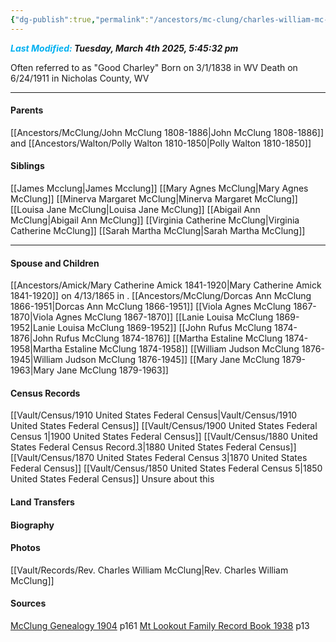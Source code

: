 ```yaml
---
{"dg-publish":true,"permalink":"/ancestors/mc-clung/charles-william-mc-clung-1838-1911/","tags":["Charles-William-McClung"]}
---
```


***<font color="#00b0f0">Last Modified:</font> Tuesday, March 4th 2025, 5:45:32 pm***

Often referred to as "Good Charley"
Born on  3/1/1838 in WV
Death on 6/24/1911 in Nicholas County, WV

---
#### Parents

[[Ancestors/McClung/John McClung 1808-1886\|John McClung 1808-1886]] and [[Ancestors/Walton/Polly Walton 1810-1850\|Polly Walton 1810-1850]]
#### Siblings
[[James Mcclung\|James Mcclung]]
[[Mary Agnes McClung\|Mary Agnes McClung]]
[[Minerva Margaret McClung\|Minerva Margaret McClung]]
[[Louisa Jane McClung\|Louisa Jane McClung]]
[[Abigail Ann McClung\|Abigail Ann McClung]]
[[Virginia Catherine McClung\|Virginia Catherine McClung]]
[[Sarah Martha McClung\|Sarah Martha McClung]]

---
#### Spouse and Children
[[Ancestors/Amick/Mary Catherine Amick 1841-1920\|Mary Catherine Amick 1841-1920]] on 4/13/1865 in <!-- link to place -->.
[[Ancestors/McClung/Dorcas Ann McClung 1866-1951\|Dorcas Ann McClung 1866-1951]]
[[Viola Agnes McClung 1867-1870\|Viola Agnes McClung 1867-1870]]
[[Lanie Louisa McClung 1869-1952\|Lanie Louisa McClung 1869-1952]]
[[John Rufus McClung 1874-1876\|John Rufus McClung 1874-1876]]
[[Martha Estaline McClung 1874-1958\|Martha Estaline McClung 1874-1958]]
[[William Judson McClung 1876-1945\|William Judson McClung 1876-1945]]
[[Mary Jane McClung 1879-1963\|Mary Jane McClung 1879-1963]]

#### Census Records
[[Vault/Census/1910 United States Federal Census\|Vault/Census/1910 United States Federal Census]]
[[Vault/Census/1900 United States Federal Census 1\|1900 United States Federal Census]]
[[Vault/Census/1880 United States Federal Census Record.3\|1880 United States Federal Census]]
[[Vault/Census/1870 United States Federal Census 3\|1870 United States Federal Census]]
[[Vault/Census/1850 United States Federal Census 5\|1850 United States Federal Census]] Unsure about this

#### Land Transfers

#### Biography

#### Photos
[[Vault/Records/Rev. Charles William McClung\|Rev. Charles William McClung]]
#### Sources
[McClung Genealogy 1904](https://drive.google.com/file/d/0B0oZv34v0ajXUWNUVmVwTUNhZ1E/view?usp=drive_link&resourcekey=0-GGNON3kTqpLoMdz3hRxyPQ) p161
[Mt Lookout Family Record Book 1938](https://drive.google.com/file/d/0B0oZv34v0ajXQXdIRFhULU0ySWM/view?usp=drive_link&resourcekey=0-q6z_POF66AcZ3lzhcsSGVA) p13
